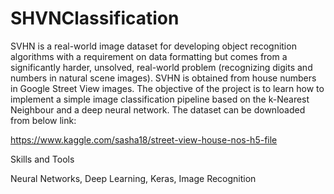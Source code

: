 # SHVNClassification

SVHN is a real-world image dataset for developing object recognition algorithms with a requirement on data formatting but comes from a significantly harder, unsolved, real-world problem (recognizing digits and numbers in natural scene images). SVHN is obtained from house numbers in Google Street View images. The objective of the project is to learn how to implement a simple image classification pipeline based on the k-Nearest Neighbour and a deep neural network. The dataset can be downloaded from below link:

https://www.kaggle.com/sasha18/street-view-house-nos-h5-file

Skills and Tools

Neural Networks, Deep Learning, Keras, Image Recognition
